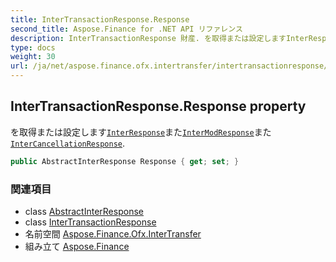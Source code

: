 ```yaml
---
title: InterTransactionResponse.Response
second_title: Aspose.Finance for .NET API リファレンス
description: InterTransactionResponse 財産. を取得または設定しますInterResponseまたInterModResponseまたInterCancellationResponse.
type: docs
weight: 30
url: /ja/net/aspose.finance.ofx.intertransfer/intertransactionresponse/response/
---
```

## InterTransactionResponse.Response property

を取得または設定します[`InterResponse`](../../interresponse/)また[`InterModResponse`](../../intermodresponse/)また[`InterCancellationResponse`](../../intercancellationresponse/).

```csharp
public AbstractInterResponse Response { get; set; }
```

### 関連項目

* class [AbstractInterResponse](../../abstractinterresponse/)
* class [InterTransactionResponse](../)
* 名前空間 [Aspose.Finance.Ofx.InterTransfer](../../intertransactionresponse/)
* 組み立て [Aspose.Finance](../../../)


